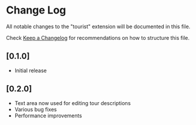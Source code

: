 # Change Log

All notable changes to the "tourist" extension will be documented in this file.

Check [Keep a Changelog](http://keepachangelog.com/) for recommendations on how to structure this file.

## [0.1.0]

- Initial release

## [0.2.0]

- Text area now used for editing tour descriptions
- Various bug fixes
- Performance improvements
